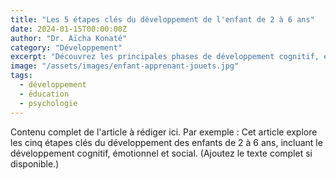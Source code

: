 ```yaml
---
title: "Les 5 étapes clés du développement de l'enfant de 2 à 6 ans"
date: 2024-01-15T00:00:00Z
author: "Dr. Aïcha Konaté"
category: "Développement"
excerpt: "Découvrez les principales phases de développement cognitif, émotionnel et social que traverse votre enfant pendant ses années préscolaires."
image: "/assets/images/enfant-apprenant-jouets.jpg"
tags:
  - développement
  - éducation
  - psychologie
---
```

Contenu complet de l'article à rédiger ici. Par exemple : Cet article explore les cinq étapes clés du développement des enfants de 2 à 6 ans, incluant le développement cognitif, émotionnel et social. (Ajoutez le texte complet si disponible.)
